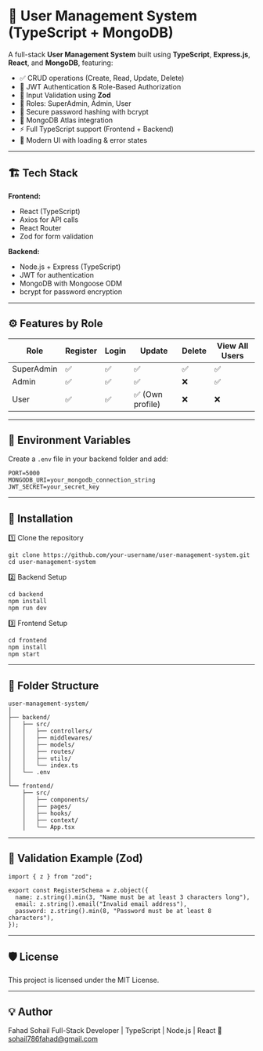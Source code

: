 # 🔐 User Management System (TypeScript + MongoDB)

A full-stack **User Management System** built using **TypeScript**, **Express.js**, **React**, and **MongoDB**, featuring:
- ✅ CRUD operations (Create, Read, Update, Delete)
- 🔑 JWT Authentication & Role-Based Authorization
- 🧩 Input Validation using **Zod**
- 👤 Roles: SuperAdmin, Admin, User
- 🧠 Secure password hashing with bcrypt
- 💾 MongoDB Atlas integration
- ⚡ Full TypeScript support (Frontend + Backend)
- 🎨 Modern UI with loading & error states

---

## 🏗️ Tech Stack

**Frontend:**
- React (TypeScript)
- Axios for API calls
- React Router
- Zod for form validation

**Backend:**
- Node.js + Express (TypeScript)
- JWT for authentication
- MongoDB with Mongoose ODM
- bcrypt for password encryption

---

## ⚙️ Features by Role

| Role        | Register | Login | Update | Delete | View All Users |
|--------------|-----------|--------|---------|---------|----------------|
| SuperAdmin  | ✅ | ✅ | ✅ | ✅ | ✅ |
| Admin       | ✅ | ✅ | ✅ | ❌ | ✅ |
| User        | ✅ | ✅ | ✅ (Own profile) | ❌ | ❌ |

---

## 🔧 Environment Variables

Create a `.env` file in your backend folder and add:

```env
PORT=5000
MONGODB_URI=your_mongodb_connection_string
JWT_SECRET=your_secret_key
```
---

## 🚀 Installation

1️⃣ Clone the repository
```
git clone https://github.com/your-username/user-management-system.git
cd user-management-system
```

2️⃣ Backend Setup
```
cd backend
npm install
npm run dev
```
3️⃣ Frontend Setup
```
cd frontend
npm install
npm start
```
---

## 🧩 Folder Structure
```
user-management-system/
│
├── backend/
│   ├── src/
│   │   ├── controllers/
│   │   ├── middlewares/
│   │   ├── models/
│   │   ├── routes/
│   │   ├── utils/
│   │   └── index.ts
│   └── .env
│
└── frontend/
    ├── src/
    │   ├── components/
    │   ├── pages/
    │   ├── hooks/
    │   ├── context/
    │   └── App.tsx
```
---

## 🧪 Validation Example (Zod)
```
import { z } from "zod";

export const RegisterSchema = z.object({
  name: z.string().min(3, "Name must be at least 3 characters long"),
  email: z.string().email("Invalid email address"),
  password: z.string().min(8, "Password must be at least 8 characters"),
});
```
---

## 🛡️ License

This project is licensed under the MIT License.

---

## 💡 Author

Fahad Sohail
Full-Stack Developer | TypeScript | Node.js | React
📧 sohail786fahad@gmail.com

